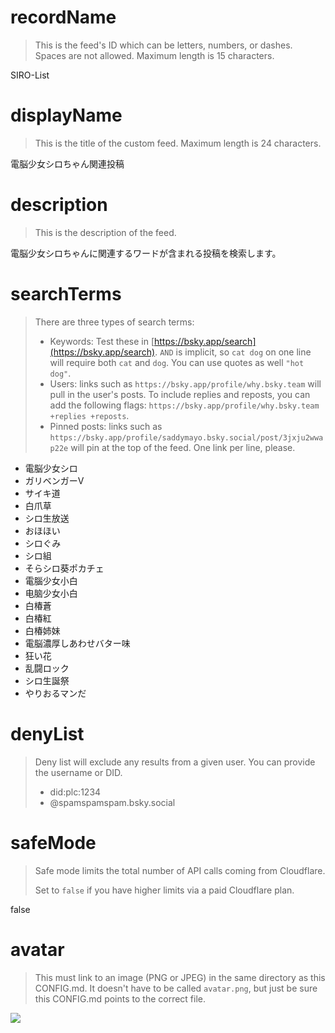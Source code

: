 
# recordName

> This is the feed's ID which can be letters, numbers, or dashes. Spaces are not allowed. Maximum length is 15 characters.

SIRO-List

# displayName

> This is the title of the custom feed. Maximum length is 24 characters.

電脳少女シロちゃん関連投稿

# description

> This is the description of the feed.

電脳少女シロちゃんに関連するワードが含まれる投稿を検索します。

# searchTerms

> There are three types of search terms:
>
> - Keywords: Test these in [https://bsky.app/search](https://bsky.app/search). `AND` is implicit, so `cat dog` on one line will require both `cat` and `dog`. You can use quotes as well `"hot dog"`.
> - Users: links such as `https://bsky.app/profile/why.bsky.team` will pull in the user's posts. To include replies and reposts, you can add the following flags: `https://bsky.app/profile/why.bsky.team +replies +reposts`.
> - Pinned posts: links such as `https://bsky.app/profile/saddymayo.bsky.social/post/3jxju2wwap22e` will pin at the top of the feed. One link per line, please.

- 電脳少女シロ
- ガリベンガーV
- サイキ道
- 白爪草
- シロ生放送
- おほほい
- シロぐみ
- シロ組
- そらシロ葵ポカチェ
- 電腦少女小白
- 电脑少女小白
- 白椿蒼
- 白椿紅
- 白椿姉妹
- 電脳濃厚しあわせバター味
- 狂い花
- 乱闘ロック
- シロ生誕祭
- やりおるマンだ

# denyList

> Deny list will exclude any results from a given user. You can provide the username or DID.
>
> - did:plc:1234
> - @spamspamspam.bsky.social

# safeMode

> Safe mode limits the total number of API calls coming from Cloudflare.
>
> Set to `false` if you have higher limits via a paid Cloudflare plan.

false

# avatar

> This must link to an image (PNG or JPEG) in the same directory as this CONFIG.md. It doesn't have to be called `avatar.png`, but just be sure this CONFIG.md points to the correct file.

![](avatar.png)
